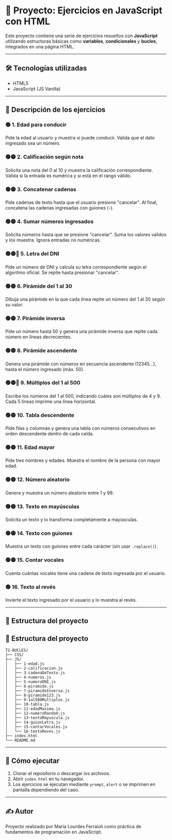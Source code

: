 # 📘 Proyecto: Ejercicios en JavaScript con HTML

Este proyecto contiene una serie de ejercicios resueltos con **JavaScript** utilizando estructuras básicas como **variables**, **condicionales** y **bucles**, integrados en una página HTML.

---

## 🛠️ Tecnologías utilizadas

- HTML5
- JavaScript (JS Vanilla)

---


## 📜 Descripción de los ejercicios

### 🟢 1. Edad para conducir
Pide la edad al usuario y muestra si puede conducir. Valida que el dato ingresado sea un número.

### 🟢🟡 2. Calificación según nota
Solicita una nota del 0 al 10 y muestra la calificación correspondiente. Valida si la entrada es numérica y si está en el rango válido.

### 🟢🟡 3. Concatenar cadenas
Pide cadenas de texto hasta que el usuario presione "cancelar". Al final, concatena las cadenas ingresadas con guiones (-).

### 🟢🟡 4. Sumar números ingresados
Solicita números hasta que se presione "cancelar". Suma los valores válidos y los muestra. Ignora entradas no numéricas.

### 🟢🟡🔴 5. Letra del DNI
Pide un número de DNI y calcula su letra correspondiente según el algoritmo oficial. Se repite hasta presionar "cancelar".

### 🟢🟡 6. Pirámide del 1 al 30
Dibuja una pirámide en la que cada línea repite un número del 1 al 30 según su valor.

### 🟢🟡 7. Pirámide inversa
Pide un número hasta 50 y genera una pirámide inversa que repite cada número en líneas decrecientes.

### 🟢🟡 8. Pirámide ascendente
Genera una pirámide con números en secuencia ascendente (12345…), hasta el número ingresado (máx. 50).

### 🟢🟡🔴 9. Múltiplos del 1 al 500
Escribe los números del 1 al 500, indicando cuáles son múltiplos de 4 y 9. Cada 5 líneas imprime una línea horizontal.

### 🟢🟡 10. Tabla descendente
Pide filas y columnas y genera una tabla con números consecutivos en orden descendente dentro de cada celda.

### 🟢🟡 11. Edad mayor
Pide tres nombres y edades. Muestra el nombre de la persona con mayor edad.

### 🟢🟡 12. Número aleatorio
Genera y muestra un número aleatorio entre 1 y 99.

### 🟢🟡 13. Texto en mayúsculas
Solicita un texto y lo transforma completamente a mayúsculas.

### 🟢🟡 14. Texto con guiones
Muestra un texto con guiones entre cada carácter (sin usar `.replace()`).

### 🟢🟡 15. Contar vocales
Cuenta cuántas vocales tiene una cadena de texto ingresada por el usuario.

### 🟢 16. Texto al revés
Invierte el texto ingresado por el usuario y lo muestra al revés.

---

## 📁 Estructura del proyecto
## 📁 Estructura del proyecto

```plaintext
T2-BUCLES/
├── CSS/
├── JS/
│   ├── 1-edad.js
│   ├── 2-calificacion.js
│   ├── 3-cadenaDeTexto.js
│   ├── 4-numeros.js
│   ├── 5-numeroDNI.js
│   ├── 6-piramide.js
│   ├── 7-piramideInversa.js
│   ├── 8-piramide123.js
│   ├── 9-1al500Multiplos.js
│   ├── 10-tabla.js
│   ├── 11-edadMaxima.js
│   ├── 12-numeroRandom.js
│   ├── 13-textoMayuscula.js
│   ├── 14-guionLetra.js
│   ├── 15-contarVocales.js
│   └── 16-textoReves.js
├── index.html
└── README.md

```

---

## 🚀 Cómo ejecutar

1. Clonar el repositorio o descargar los archivos.
2. Abrir `index.html` en tu navegador.
3. Los ejercicios se ejecutan mediante `prompt`, `alert` o se imprimen en pantalla dependiendo del caso.

---

## ✍️ Autor

Proyecto realizado por Maria Lourdes Ferraioli como práctica de fundamentos de programación en JavaScript.

